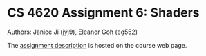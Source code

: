# CS 4620 Assignment 6: Shaders
Authors: Janice Ji (jyj9), Eleanor Goh (eg552)

The [assignment description](http://www.cs.cornell.edu/courses/cs4620/2020fa/assignments/shader.html) is hosted on the course web page.
